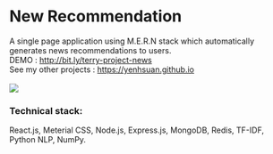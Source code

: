 # New Recommendation
A single page application using M.E.R.N stack which automatically generates news recommendations to users.<br/>
DEMO : http://bit.ly/terry-project-news <br/>
See my other projects : https://yenhsuan.github.io
<br/>
<br/>
<img src = "https://yenhsuan.github.io/img/project-news.jpg">
### Technical stack:<br />
React.js, Meterial CSS, Node.js, Express.js, MongoDB, Redis, TF-IDF, Python NLP, NumPy. 
